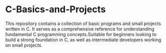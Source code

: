 # C-Basics-and-Projects
This repository contains a collection of basic programs and small projects written in C. It serves as a comprehensive reference for understanding fundamental C programming concepts.Suitable for beginners looking to build a strong foundation in C, as well as intermediate developers working on small projects.
